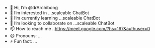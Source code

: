 - 👋 Hi, I’m @drArchibong
- 👀 I’m interested in ...scaleable ChatBot
- 🌱 I’m currently learning ...scaleable ChatBot
- 💞️ I’m looking to collaborate on ...scaleable ChatBot
- 📫 How to reach me ..https://meet.google.com/?hs=197&authuser=0
- 😄 Pronouns: ...
- ⚡ Fun fact: ...

<!---
drArchibong/drArchibong is a ✨ special ✨ repository because its `README.md` (this file) appears on your GitHub profile.
You can click the Preview link to take a look at your changes.
--->
